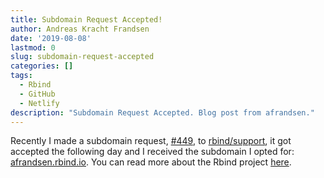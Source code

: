 ```yaml
---
title: Subdomain Request Accepted!
author: Andreas Kracht Frandsen
date: '2019-08-08'
lastmod: 0
slug: subdomain-request-accepted
categories: []
tags:
  - Rbind
  - GitHub
  - Netlify
description: "Subdomain Request Accepted. Blog post from afrandsen."
---
```

Recently I made a subdomain request, [#449](https://github.com/rbind/support/issues/449), to [rbind/support](https://github.com/rbind/support), it got accepted the following day and I received the subdomain I opted for: [afrandsen.rbind.io](https://afrandsen.rbind.io). You can read more about the Rbind project [here](https://support.rbind.io/).
